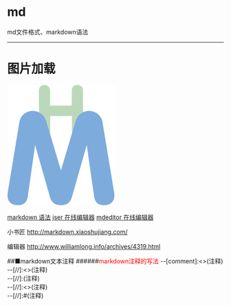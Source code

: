 # md
md文件格式、markdown语法

<hr />

# 图片加载
![Image text](img/mahua-logo.jpg)

<a href="http://www.appinn.com/markdown/">markdown 语法</a>
<a href="http://mahua.jser.me/">jser 在线编辑器</a>
<a href="https://www.zybuluo.com/mdeditor">mdeditor 在线编辑器</a>

小书匠
http://markdown.xiaoshujiang.com/

编辑器
http://www.williamlong.info/archives/4319.html

##■markdown文本注释
######<font style="color:red">markdown注释的写法</font>
--[comment]:<>(注释) <br/>
--[//]:<>(注释) <br />
--[//]:(注释) <br />
--[//]:<>(注释) <br />
--[//]:#(注释) <br />




